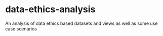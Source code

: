 # data-ethics-analysis
An analysis of data ethics based datasets and views as well as some use case scenarios
